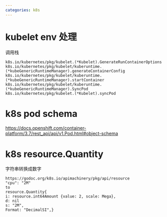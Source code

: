 ```yaml
---
categories: k8s
---
```


# kubelet env 处理
调用栈
```
k8s.io/kubernetes/pkg/kubelet.(*Kubelet).GenerateRunContainerOptions
k8s.io/kubernetes/pkg/kubelet/kuberuntime.(*kubeGenericRuntimeManager).generateContainerConfig
k8s.io/kubernetes/pkg/kubelet/kuberuntime.(*kubeGenericRuntimeManager).startContainer
k8s.io/kubernetes/pkg/kubelet/kuberuntime.(*kubeGenericRuntimeManager).SyncPod
k8s.io/kubernetes/pkg/kubelet.(*Kubelet).syncPod
```

# k8s pod schema

https://docs.openshift.com/container-platform/3.7/rest_api/api/v1.Pod.html#object-schema


# k8s resource.Quantity
字符串转换成数字
```
https://godoc.org/k8s.io/apimachinery/pkg/api/resource
"cpu": "2M"
to
resource.Quantity{
i: resource.int64Amount {value: 2, scale: Mega},
d: nil
s: "2M",
Format: "DecimalSI",}
```

